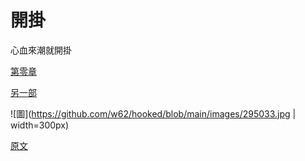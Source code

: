 # 開掛
心血來潮就開掛

[第零章](000/000.md)

[另一部](001/000.md)

![圖](https://github.com/w62/hooked/blob/main/images/295033.jpg | width=300px)

[原文](http://clipart-library.com/image_gallery/295033.jpg) 
